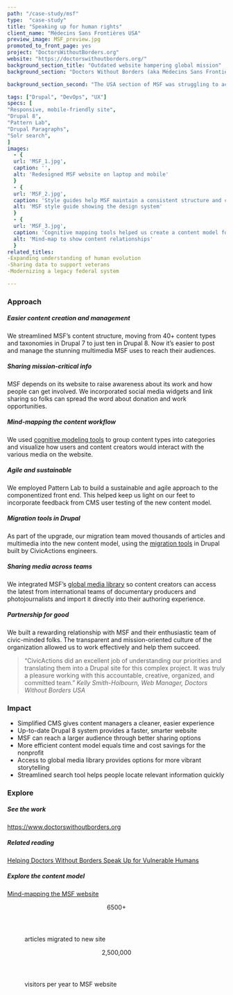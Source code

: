 ```yaml
---
path: "/case-study/msf"
type:  "case-study"
title: "Speaking up for human rights"
client_name: "Médecins Sans Frontières USA"
preview_image: MSF_preview.jpg
promoted_to_front_page: yes
project: "DoctorsWithoutBorders.org"
website: "https://doctorswithoutborders.org/"
background_section_title: "Outdated website hampering global mission"
background_section: "Doctors Without Borders (aka Médecins Sans Frontières or MSF) is dedicated to providing independent, politically neutral aid to vulnerable people worldwide. MSF uses its website as a vehicle to raise funds, recruit staff for field operations, and create public awareness about injustices and crimes against humanity."

background_section_second: "The USA section of MSF was struggling to accomplish these goals using an old system that didn’t behave well. Content publishers were frustrated by slow page load speeds, problems with site caching, and restrictive content templates. CivicActions was engaged to upgrade the old Drupal 7 site to Drupal 8 and build a new theme that would match and extend the design system being adopted by all of MSF’s sections around the world."

tags: ["Drupal", "DevOps", "UX"]
specs: [
"Responsive, mobile-friendly site",
"Drupal 8",
"Pattern Lab", 
"Drupal Paragraphs", 
"Solr search", 
]
images:
  - {
  url: 'MSF_1.jpg', 
  caption: '', 
  alt: 'Redesigned MSF website on laptop and mobile'
  }
  - {
  url: 'MSF_2.jpg', 
  caption: 'Style guides help MSF maintain a consistent structure and create a cohesive user experience.', 
  alt: 'MSF style guide showing the design system'
  }
  - {
  url: 'MSF_3.jpg', 
  caption: 'Cognitive mapping tools helped us create a content model for MSF.', 
  alt: 'Mind-map to show content relationships'
  } 
related_titles:
-Expanding understanding of human evolution
-Sharing data to support veterans
-Modernizing a legacy federal system

---
```


### Approach

##### Easier content creation and management
We streamlined MSF’s content structure, moving from 40+ content types and taxonomies in Drupal 7 to just ten in Drupal 8. Now it’s easier to post and manage the stunning multimedia MSF uses to reach their audiences.

##### Sharing mission-critical info
MSF depends on its website to raise awareness about its work and how people can get involved. We incorporated social media widgets and link sharing so folks can spread the word about donation and work opportunities.

##### Mind-mapping the content workflow
We used [cognitive modeling tools](https://coggle.it/diagram/Wq28jcGZixoKb8bx/t/msf-usa-drupal-8-content-model) to group content types into categories and visualize how users and content creators would interact with the various media on the website.

##### Agile and sustainable
We employed Pattern Lab to build a sustainable and agile approach to the componentized front end. This helped keep us light on our feet to incorporate feedback from CMS user testing of the new content model.

##### Migration tools in Drupal
As part of the upgrade, our migration team moved thousands of articles and multimedia into the new content model, using the [migration tools](https://www.drupal.org/project/migration_tools) in Drupal built by CivicActions engineers.

##### Sharing media across teams
We integrated MSF’s [global media library](https://media.msf.org/) so content creators can access the latest from international teams of documentary producers and photojournalists and import it directly into their authoring experience.

##### Partnership for good
We built a rewarding relationship with MSF and their enthusiastic team of civic-minded folks. The transparent and mission-oriented culture of the organization allowed us to work effectively and help them succeed.

<blockquote>
“CivicActions did an excellent job of understanding our priorities and translating them into a Drupal site for this complex project. It was truly a pleasure working with this accountable, creative, organized, and committed team.”
<cite>Kelly Smith-Holbourn, Web Manager, Doctors Without Borders USA </cite>
</blockquote>

### Impact
* Simplified CMS gives content managers a cleaner, easier experience
* Up-to-date Drupal 8 system provides a faster, smarter website
* MSF can reach a larger audience through better sharing options
* More efficient content model equals time and cost savings for the nonprofit
* Access to global media library provides options for more vibrant storytelling 
* Streamlined search tool helps people locate relevant information quickly


### Explore
##### See the work
<https://www.doctorswithoutborders.org>

##### Related reading
[Helping Doctors Without Borders Speak Up for Vulnerable Humans](https://medium.com/civicactions/silence-is-not-an-option-helping-doctors-without-borders-speak-up-for-vulnerable-humans-7bf5940a19cd)

##### Explore the content model
[Mind-mapping the MSF website](https://coggle.it/diagram/Wq28jcGZixoKb8bx/t/msf-usa-drupal-8-content-model)
 
<figure>
  <div> 
    <header>6500+</header>
    <p>articles migrated to new site<p>
  </div>
  <div> 
      <header>2,500,000</header>
      <p>visitors per year to MSF website<p>
  </div>
</figure>
